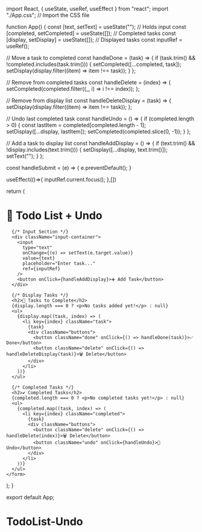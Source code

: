 
import React, { useState, useRef, useEffect } from "react";
import "./App.css"; // Import the CSS file

function App() {
  const [text, setText] = useState(""); // Holds input
  const [completed, setCompleted] = useState([]); // Completed tasks
  const [display, setDisplay] = useState([]); // Displayed tasks
  const inputRef = useRef();

  // Move a task to completed
  const handleDone = (task) => {
    if (task.trim() && !completed.includes(task.trim())) {
      setCompleted([...completed, task]); 
      setDisplay(display.filter((item) => item !== task)); 
    }
  };

  // Remove from completed tasks
  const handleDelete = (index) => {
    setCompleted(completed.filter((_, i) => i !== index));
  };

  // Remove from display list
  const handleDeleteDisplay = (task) => {
    setDisplay(display.filter((item) => item !== task));
  };

  // Undo last completed task
  const handleUndo = () => {
    if (completed.length > 0) {
      const lastItem = completed[completed.length - 1];
      setDisplay([...display, lastItem]); 
      setCompleted(completed.slice(0, -1)); 
    }
  };

  // Add a task to display list
  const handleAddDisplay = () => {
    if (text.trim() && !display.includes(text.trim())) {
      setDisplay([...display, text.trim()]);
      setText(""); 
    }
  };

  const handleSubmit = (e) => {
    e.preventDefault();
  }

  useEffect(()=>{
    inputRef.current.focus();
  },[])

  return (
    <form className="App" onSubmit={handleSubmit}>
      <h1>📝 Todo List + Undo</h1>

      {/* Input Section */}
      <div className="input-container">
        <input
          type="text"
          onChange={(e) => setText(e.target.value)}
          value={text}
          placeholder="Enter task..."
          ref={inputRef}
        />
        <button onClick={handleAddDisplay}>➕ Add Task</button>
      </div>

      {/* Display Tasks */}
      <h2>📌 Tasks to Complete</h2>
      {display.length === 0 ? <p>No tasks added yet!</p> : null}
      <ul>
        {display.map((task, index) => (
          <li key={index} className="task">
            {task}
            <div className="buttons">
              <button className="done" onClick={() => handleDone(task)}>✅ Done</button>
              <button className="delete" onClick={() => handleDeleteDisplay(task)}>🗑 Delete</button>
            </div>
          </li>
        ))}
      </ul>

      {/* Completed Tasks */}
      <h2>✔️ Completed Tasks</h2>
      {completed.length === 0 ? <p>No completed tasks yet!</p> : null}
      <ul>
        {completed.map((task, index) => (
          <li key={index} className="completed">
            {task}
            <div className="buttons">
              <button className="delete" onClick={() => handleDelete(index)}>🗑 Delete</button>
              <button className="undo" onClick={handleUndo}>🔄 Undo</button>
            </div>
          </li>
        ))}
      </ul>
    </form>
  );
}

export default App;
# TodoList-Undo
